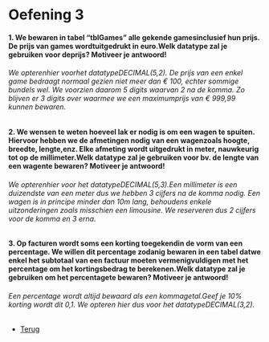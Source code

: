# Oefening 3

#### 1. We bewaren in tabel “tblGames” alle gekende gamesinclusief hun prijs. De prijs van games wordtuitgedrukt in euro.Welk datatype zal je gebruiken voor deprijs? Motiveer je antwoord!

###### We opterenhier voorhet datatypeDECIMAL(5,2). De prijs van een enkel game bedraagt normaal gezien niet meer dan € 100, echter sommige bundels wel. We voorzien daarom 5 digits waarvan 2 na de komma. Zo blijven er 3 digits over waarmee we een maximumprijs van € 999,99 kunnen bewaren.

#### 2. We wensen te weten hoeveel lak er nodig is om een wagen te spuiten. Hiervoor hebben we de afmetingen nodig van een wagenzoals hoogte, breedte, lengte,enz. Elke afmeting wordt uitgedrukt in meter, nauwkeurig tot op de millimeter.Welk datatype zal je gebruiken voor bv. de lengte van een wagente bewaren? Motiveer je antwoord!

###### We opterenhier voor het datatypeDECIMAL(5,3).Een millimeter is een duizendste van een meter dus we hebben 3 cijfers na de komma nodig. Een wagen is in principe minder dan 10m lang, behoudens enkele uitzonderingen zoals misschien een limousine. We reserveren dus 2 cijfers voor de komma en 3 erna.

#### 3. Op facturen wordt soms een korting toegekendin de vorm van een percentage. We willen dit percentage zodanig bewaren in een tabel datwe enkel het subtotaal van een factuur moeten vermenigvuldigen met het percentage om het kortingsbedrag te berekenen.Welk datatype zal je gebruiken om het percentagete bewaren? Motiveer je antwoord!

###### Een percentage wordt altijd bewaard als een kommagetal.Geef je 10% korting wordt dit 0,1. We opteren hier dus voor het datatypeDECIMAL(3,2).


- [Terug](/Index/Oefeningen-Databases/Deel2.md)